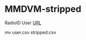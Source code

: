# MMDVM-stripped

RadioID User [URL](https://radioid.net/static/user.csv)

mv user.csv stripped.csv

